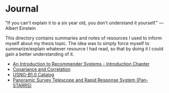 # Journal

"If you can't explain it to a six year old, you don't understand it yourself." ― Albert Einstein

This directory contains summaries and notes of resources I used to inform myself about my thesis topic. The idea was to simply force myself to summarize/explain whatever resource I had read, so that by doing it I could gain a better understanding of it.

- [An Introduction to Recommender Systems - Introduction Chapter](./15-01-2019-recommender-systems.md)
- [Covariance and Correlation](./21-01-2019-covariance-correlation.md)
- [USNO-B1.0 Catalog](./08-02-2019-usno-b1.0-catalog.md)
- [Panoramic Survey Telescope and Rapid Response System (Pan-STARRS)](./08-02-2019-pan-starrs.md)
